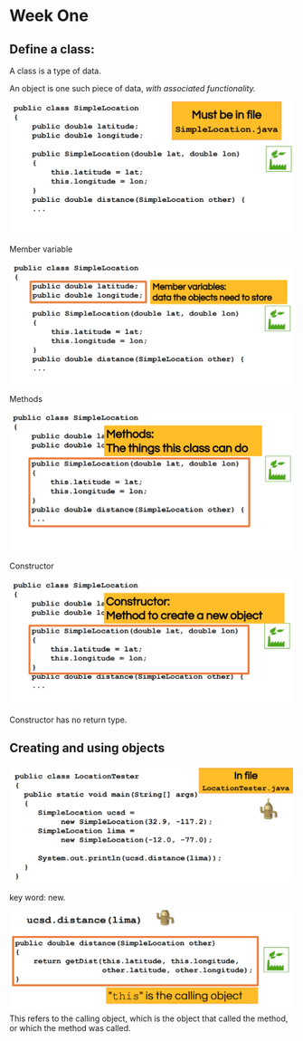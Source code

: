 # Week One

## Define a class:

A class is a type of data.

An object is one such piece of data, *with associated functionality.*

![Defining a class](images/simp1.png)

Member variable

![Member variable](images/simp2.png)

Methods

![Methods](images/simp3.png)

Constructor

![Constructor](images/simp4.png)

Constructor has no return type.

## Creating and using objects

![Test](images/simp5.png)

key word: new.

![This](images/simp6.png)
This refers to the calling object, which is the object that called the method, or which the method was called.